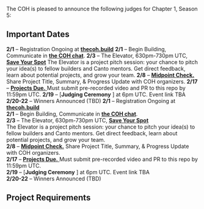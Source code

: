 The COH is pleased to announce the following judges for Chapter 1, Season 5:

## **Important Dates**

**2/1** – Registration Ongoing at [**thecoh.build**](https://thecoh.build)
**2/1** – Begin Building, Communicate in [**the COH chat**](https://t.me/+aXvNO-ZcrWZjYTIx). 
**2/3** – The Elevator, 630pm-730pm UTC, [**Save Your Spot**](https://streamyard.com/watch/hw4sUkVRdPXc)
The Elevator is a project pitch session: your chance to pitch your idea(s) to fellow builders and Canto mentors. Get direct feedback, learn about potential projects, and grow your team. 
**2/8** – [**Midpoint Check.**](https://form.jotform.com/230296102567151) Share Project Title, Summary, & Progress Update with COH organizers. 
**2/17** – [**Projects Due.** ](https://form.jotform.com/230296068401149)Must submit pre-recorded video and PR to this repo by 11:59pm UTC.
**2/19** – [**Judging Ceremony** ] at 6pm UTC. Event link TBA 
**2/20-22** – Winners Announced (TBD)
**2/1** – Registration Ongoing at [**thecoh.build**](https://thecoh.build)  
**2/1** – Begin Building, Communicate in [**the COH chat**](https://t.me/+aXvNO-ZcrWZjYTIx).   
**2/3** – The Elevator, 630pm-730pm UTC, [**Save Your Spot**](https://streamyard.com/watch/hw4sUkVRdPXc)  
The Elevator is a project pitch session: your chance to pitch your idea(s) to fellow builders and Canto mentors. Get direct feedback, learn about potential projects, and grow your team.   
**2/8** – [**Midpoint Check.**](https://form.jotform.com/230296102567151) Share Project Title, Summary, & Progress Update with COH organizers.   
**2/17** – [**Projects Due.** ](https://form.jotform.com/230296068401149)Must submit pre-recorded video and PR to this repo by 11:59pm UTC.  
**2/19** – [**Judging Ceremony** ] at 6pm UTC. Event link TBA   
**2/20-22** – Winners Announced (TBD)  

## **Project Requirements** ## 
